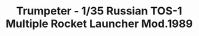 ---
layout: product
title: "Trumpeter - 1/35 Russian TOS-1 Multiple Rocket Launcher Mod.1989"
price: "8600" 
desc: "N/A"
img_path: "/assets/img/TRU09560.jpg"
brand: "N/A"
available: false
special_offer: false
new: false
soon: false
cat: "010000"
subcat: "013400"
subsubcat: "0N/A"
sifra: "TRU09560"
popular: true
---